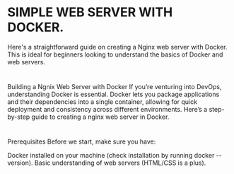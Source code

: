 # SIMPLE WEB SERVER WITH DOCKER.

Here's a straightforward guide on creating a Nginx web server with Docker. This is ideal for beginners looking to understand the basics of Docker and web servers.

#

Building a Ngnix Web Server with Docker
If you’re venturing into DevOps, understanding Docker is essential. Docker lets you package applications and their dependencies into a single container, allowing for quick deployment and consistency across different environments. Here’s a step-by-step guide to creating a nginx web server in Docker.

#

Prerequisites
Before we start, make sure you have:

Docker installed on your machine (check installation by running docker --version).
Basic understanding of web servers (HTML/CSS is a plus).


